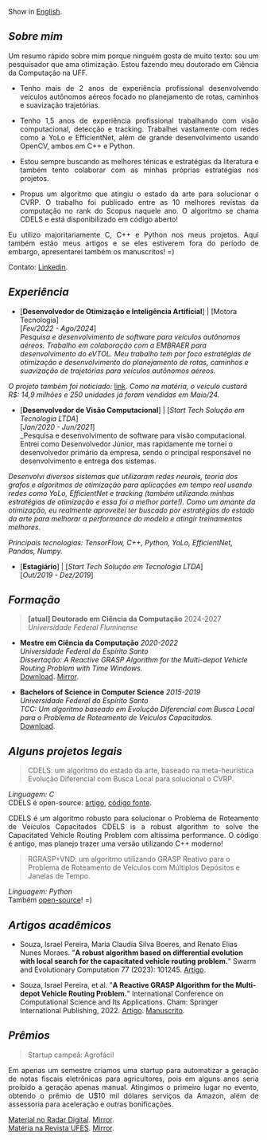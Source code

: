 Show in [English](./index.md).

## _Sobre mim_

<p align="justify">Um resumo rápido sobre mim porque ninguém gosta de muito texto: sou um pesquisador que ama otimização. Estou fazendo meu doutorado em Ciência da Computação na UFF.</p>


*   <p align="justify">Tenho mais de 2 anos de experiência profissional desenvolvendo veículos autônomos aéreos focado no planejamento de rotas, caminhos e suavização trajetórias.</p>
*    <p align="justify">Tenho 1,5 anos de experiência profissional trabalhando com visão computacional, detecção e tracking. Trabalhei vastamente com redes como a YoLo e EfficientNet, além de grande desenvolvimento usando OpenCV, ambos em C++ e Python.
*    <p align="justify"> Estou sempre buscando as melhores ténicas e estratégias da literatura e também tento colaborar com as minhas próprias estratégias nos projetos.</p>
*    <p align="justify">Propus um algoritmo que atingiu o estado da arte para solucionar o CVRP. O trabalho foi publicado entre as 10 melhores revistas da computação no rank do Scopus naquele ano. O algoritmo se chama CDELS e está disponibilizado em código aberto!</p>


<p align="justify">Eu utilizo majoritariamente C, C++ e Python nos meus projetos. Aqui também estão meus artigos e se eles estiverem fora do período de embargo, apresentarei também os manuscritos! =)</p>

Contato: [Linkedin](https://www.linkedin.com/in/israel-souza-06737118b).

## _Experiência_

* [**Desenvolvedor de Otimização e Inteligência Artificial**] | [Motora Tecnologia]  
[_Fev/2022 - Ago/2024_]  
_Pesquisa e desenvolvimento de software para veículos autônomos aéreos. Trabalho em colaboração com a EMBRAER para desenvolvimento do eVTOL. Meu trabalho tem por foco estratégias de otimização e desenvolvimento do planejamento de rotas, caminhos e suavização de trajetórias para veículos autônomos aéreos._

_O projeto também foi noticiado:_ [link](https://tribunaonline.com.br/economia/tecnologia-capixaba-no-carro-voador-da-embraer-139290).
_Como na matéria, o veículo custará R$: 14,9 milhões e 250 unidades já foram vendidas em Maio/24._

* [**Desenvolvedor de Visão Computacional**] | [_Start Tech Solução em Tecnologia LTDA_]  
[_Jan/2020 - Jun/2021_]  
_Pesquisa e desenvolvimento de software para visão computacional. Entrei como Desenvolvedor Júnior, mas rapidamente me tornei o desenvolvedor primário da empresa, sendo o principal responsável no desenvolvimento e entrega dos sistemas.

_Desenvolvi diversos sistemas que utilizaram redes neurais, teoria dos grafos e algoritmos de otimização para aplicações em tempo real usando redes como YoLo, EfficientNet e tracking (também utilizando minhas estratégias de otimização e essa foi a melhor parte!).
Como um amante da otimização, eu realmente aproveitei ter buscado por estratégias do estado da arte para melhorar a performance do modelo e atingir treinamentos melhores._

_Principais tecnologias: TensorFlow, C++, Python, YoLo, EfficientNet, Pandas, Numpy._

* [**Estagiário**] | [_Start Tech Solução em Tecnologia LTDA_]  
[_Out/2019 - Dez/2019_]


## _Formação_

> **[atual] Doutorado em Ciência da Computação** 2024-2027  
> _Universidade Federal Fluminense_


* **Mestre em Ciência da Computação** _2020-2022_  
_Universidade Federal do Espírito Santo_  
_Dissertação: A Reactive GRASP Algorithm for the Multi-depot Vehicle Routing Problem with Time Windows._  
[Download](https://repositorio.ufes.br/server/api/core/bitstreams/bc535170-c0ac-4cfd-93a0-8ee2114e5cf5/content).
[Mirror](./articles/thesis/2022-thesis.pdf).


* **Bachelors of Science in Computer Science** _2015-2019_  
_Universidade Federal do Espírito Santo_  
_TCC: Um algoritmo baseado em Evolução Diferencial com Busca Local para o Problema de Roteamento de Veículos Capacitados._  
[Download](https://github.com/israelpereira55/israelpereira55.github.io/blob/main/articles/thesis/bsc-thesis-2019.pdf).


## _Alguns projetos legais_

> CDELS: um algoritmo do estado da arte, baseado na meta-heurística Evolução Diferencial com Busca Local para solucional o CVRP.

_Linguagem: C_  
CDELS é open-source: [artigo](https://www.sciencedirect.com/science/article/pii/S2210650223000196), [código fonte](https://github.com/israelpereira55/CDELS).  
<p align="justify">CDELS é um algoritmo robusto para solucionar o Problema de Roteamento de Veículos Capacitados   
CDELS is a robust algorithm to solve the Capacitated Vehicle Routing Problem com altíssima performance. O código é antigo, mas planejo trazer uma versão utilizando C++ moderno!</p>


> RGRASP+VND: um algoritmo utilizando GRASP Reativo para o Problema de Roteamento de Veículos com Múltiplos Depósitos e Janelas de Tempo.

_Linguagem: Python_  
Também [open-source](https://github.com/israelpereira55/MDVRPTW)! =)


## _Artigos acadêmicos_

* Souza, Israel Pereira, Maria Claudia Silva Boeres, and Renato Elias Nunes Moraes. "**A robust algorithm based on differential evolution with local search for the capacitated vehicle routing problem.**" Swarm and Evolutionary Computation 77 (2023): 101245.
[Artigo](https://www.sciencedirect.com/science/article/pii/S2210650223000196).


* Souza, Israel Pereira, et al. "**A Reactive GRASP Algorithm for the Multi-depot Vehicle Routing Problem.**" International Conference on Computational Science and Its Applications. Cham: Springer International Publishing, 2022.
[Artigo](https://link.springer.com/chapter/10.1007/978-3-031-10562-3_7).
[Manuscrito](https://github.com/israelpereira55/israelpereira55.github.io/blob/main/articles/MDVRP_ICCSA_2022_LNCS.pdf).


## _Prêmios_

> Startup campeã: Agrofácil

<p align="justify">Em apenas um semestre criamos uma startup para automatizar a geração de notas fiscais eletrônicas para agricultores, pois em alguns anos seria proibido a geração apenas manual. Atingimos o primeiro lugar no evento, obtendo o prêmio de U$10 mil dólares serviços da Amazon, além de assessoria para aceleração e outras bonificações.</p>  

[Material no Radar Digital](https://radardigital.net/noticias/ecossistema-de-inovacao-capixaba-realiza-o-2o-demoday-na-ufes/). [Mirror](https://github.com/israelpereira55/israelpereira55.github.io/blob/main/news/agrofacil/radardigital.pdf).  
[Matéria na Revista UFES](https://www.ufes.br/conteudo/startup-agrofacil-vence-o-primeiro-demoday-de-2019). [Mirror](https://github.com/israelpereira55/israelpereira55.github.io/blob/main/news/agrofacil/revistaufes.pdf).
